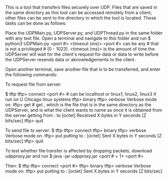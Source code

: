 This is a tool that transfers files securely over UDP. Files that are saved in the same directory as this tool can be accessed remotely from a client; other files can be sent to the directory in which the tool is located. These tasks can be done as follows:

Place the UDPMain.py, UDPServer.py, and UDPThread.py in the same folder with any text file. Open a terminal and navigate to this folder and run 
$ python3 UDPMain.py <port #> <timeout (ms)>
<port #> can be any # that is not a privileged # (0 - 1023). 
<timeout (ms)> is the amount of time the UDPServer will wait for the client's request for data or data to write before the UDPServer resends data or aknowledgements to the client.
   
Open another terminal, save another file that is to be transferred, and enter the following commands:

To request file from server:

$ tftp
tftp> connect <host name> <port #> # <host name> can be localhost or linux1, linux2, linux3 if run on U Chicago linux systems
tftp> binary
tftp> verbose
Verbose mode on.
tftp> get <file1> <file2> # get <file1>, which is the file that is in the same directory as the UDPServer, and <file2> is what the client wants to name <file1> as once it is obtained from the server
getting from <host name>:<file1> to <file2> [octet]
Received X bytes in Y seconds [Z bits/sec]
tftp> quit

To send file to server:
$ tftp
tftp> connect <host name>
tftp> binary
tftp> verbose
Verbose mode on.
tftp> put <file1>
putting <file1> to <host name>:<file1> [octet]
Sent X bytes in Y seconds [Z bits/sec]
tftp> quit

To test whether file transfer is affected by dropping packets, download udpproxy.jar and run
$ java -jar udpproxy.jar <port # + 1> <host name> <port #> <drop rate>

Then:
$ tftp
tftp> connect <hostname> <port #>
tftp> binary
tftp> verbose
Verbose mode on.
tftp> put <file1>
putting <file1> to <host name>:<file1> [octet]
Sent X bytes in Y seconds [Z bits/sec]

